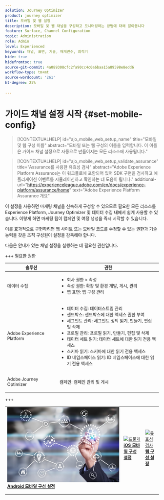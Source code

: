 ```yaml
---
solution: Journey Optimizer
product: journey optimizer
title: 모바일 및 웹 설정
description: 모바일 및 웹 채널을 구성하고 모니터링하는 방법에 대해 알아봅니다
feature: Surface, Channel Configuration
topic: Administration
role: Admin
level: Experienced
keywords: 채널, 표면, 기술, 매개변수, 최적기
hide: true
hidefromtoc: true
source-git-commit: 4a089308cfc2fa90cc4c0a6baa15a89598e8edd6
workflow-type: tm+mt
source-wordcount: '261'
ht-degree: 25%

---
```


# 가이드 채널 설정 시작 {#set-mobile-config}

>[!CONTEXTUALHELP]
>id="ajo_mobile_web_setup_name"
>title="모바일 및 웹 구성 이름"
>abstract="모바일 또는 웹 구성의 이름을 입력합니다. 이 이름은 가이드 채널 설정으로 자동으로 만들어지는 모든 리소스에 사용됩니다."

>[!CONTEXTUALHELP]
>id="ajo_mobile_web_setup_validate_assurance"
>title="Assurance를 사용한 유효성 검사"
>abstract="Adobe Experience Platform Assurance는 이 워크플로에 포함되어 있어 SDK 구현을 검사하고 애플리케이션 이벤트를 시뮬레이션하고 확인하는 데 도움이 됩니다."
>additional-url="https://experienceleague.adobe.com/en/docs/experience-platform/assurance/home" text="Adobe Experience Platform Assurance 개요"


이 설정을 사용하면 마케팅 채널을 신속하게 구성할 수 있으므로 필요한 모든 리소스를 Experience Platform, Journey Optimizer 및 데이터 수집 내에서 쉽게 사용할 수 있습니다. 이렇게 하면 마케팅 팀이 캠페인 및 여정 생성을 즉시 시작할 수 있습니다.

이를 효과적으로 구현하려면 웹 사이트 또는 모바일 코드를 수정할 수 있는 권한과 기술 능력을 갖춘 조직 구성원이 설정을 감독해야 합니다.

다음은 안내가 있는 채널 설정을 실행하는 데 필요한 권한입니다.

+++ 필요한 권한

<table>
  <thead>
    <tr>
      <th><strong>솔루션</strong></th>
      <th><strong>권한</strong></th>
    </tr>
  </thead>
  <tbody>
    <tr>
      <td>
        <p>데이터 수집</p>
      </td>
      <td>
        <ul>
          <li>회사 권한 &gt; 속성</li>
          <li>속성 권한: 확장 및 환경 개발, 게시, 관리</li>
          <li>앱 표면: 앱 구성 관리</li>
        </ul>
      </td>
    </tr>
    <tr>
      <td>
        <p>Adobe Experience Platform</p>
      </td>
      <td>
        <ul>
          <li>데이터 수집: 데이터스트림 관리</li>
          <li>샌드박스: 샌드박스에 대한 액세스 권한 부여</li>
          <li>세그먼트 관리: 세그먼트 정의 읽기, 만들기, 편집 및 삭제</li>
          <li>프로필 관리: 프로필 읽기, 만들기, 편집 및 삭제</li>
          <li>데이터 세트 읽기: 데이터 세트에 대한 읽기 전용 액세스</li>
          <li>스키마 읽기: 스키마에 대한 읽기 전용 액세스</li>
          <li>ID 네임스페이스 읽기: ID 네임스페이스에 대한 읽기 전용 액세스</li>
        </ul>
      </td>
    </tr>
    <tr>
      <td>
        <p>Adobe Journey Optimizer</p>
      </td>
      <td>
        <p>캠페인: 캠페인 관리 및 게시</p>
      </td>
    </tr>
  </tbody>
</table>
+++

<table style="table-layout:fixed"><tr style="border: 0;">
<td>
<a href="set-mobile-android.md">
<img alt="리드" src="assets/do-not-localize/config-android.jpeg">
</a>
<div><a href="set-mobile-android.md"><strong>Android 모바일 구성 설정</strong>
</div>
<p>
</td>
<td>
<a href="set-mobile-ios.md">
<img alt="드물게" src="assets/do-not-localize/config-ios.jpeg">
</a>
<div>
<a href="set-mobile-ios.md"><strong>iOS 모바일 구성 설정</strong></a>
</div>
<p></td>
<td>
<a href="set-mobile-web.md">
<img alt="유효성 검사" src="assets/do-not-localize/config-web.jpeg">
</a>
<div>
<a href="set-mobile-web.md"><strong>웹 구성 설정</strong></a>
</div>
<p>
</td>
</tr></table>
